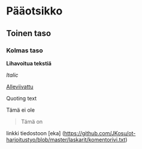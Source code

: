 # Pääotsikko

## Toinen taso

### Kolmas taso

**Lihavoitua tekstiä**

*Italic*

<ins>Alleviivattu</ins>

Quoting text

Tämä ei ole

>Tämä on 

linkki tiedostoon [eka] (https://github.com/JKosu/ot-harjoitustyo/blob/master/laskarit/komentorivi.txt)


